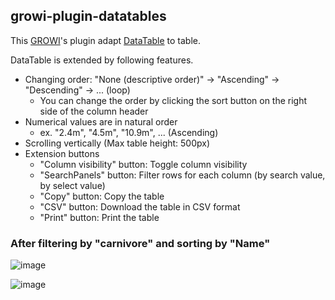 ## growi-plugin-datatables

This [GROWI](https://github.com/weseek/growi)'s plugin adapt [DataTable](https://datatables.net/) to table.

DataTable is extended by following features.

- Changing order: "None (descriptive order)" -> "Ascending" -> "Descending" -> ... (loop)
  - You can change the order by clicking the sort button on the right side of the column header
- Numerical values are in natural order
  - ex. "2.4m", "4.5m", "10.9m", ... (Ascending)
- Scrolling vertically (Max table height: 500px)
- Extension buttons
  - "Column visibility" button: Toggle column visibility
  - "SearchPanels" button: Filter rows for each column (by search value, by select value)
  - "Copy" button: Copy the table
  - "CSV" button: Download the table in CSV format
  - "Print" button: Print the table

### After filtering by "carnivore" and sorting by "Name"

![image](https://github.com/weseek/growi-plugin-datatables/assets/32702772/5491e0af-0150-4189-947e-e3c2acf85293)

![image](https://github.com/weseek/growi-plugin-datatables/assets/32702772/7e6512b0-9fcd-4c08-94fb-072d35a2f492)
